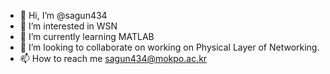 - 👋 Hi, I’m @sagun434
- 👀 I’m interested in WSN
- 🌱 I’m currently learning MATLAB
- 💞️ I’m looking to collaborate on working on Physical Layer of Networking.
- 📫 How to reach me sagun434@mokpo.ac.kr

<!---
sagun434/sagun434 is a ✨ special ✨ repository because its `README.md` (this file) appears on your GitHub profile.
You can click the Preview link to take a look at your changes.
--->
